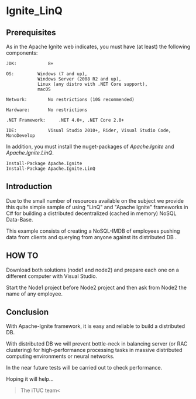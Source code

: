 # Ignite_LinQ

## Prerequisites
As in the Apache Ignite web indicates, you must have (at least) the following components:
```
JDK: 			8+

OS:			Windows (7 and up),
			Windows Server (2008 R2 and up),
			Linux (any distro with .NET Core support),
			macOS
      
Network:		No restrictions (10G recommended)

Hardware:		No restrictions

.NET Framework:		.NET 4.0+, .NET Core 2.0+

IDE:			Visual Studio 2010+, Rider, Visual Studio Code, MonoDevelop
```
In addition, you must install the nuget-packages of _Apache.Ignite_ and _Apache.Ignite.LinQ_. 

```
Install-Package Apache.Ignite
Install-Package Apache.Ignite.LinQ
```

## Introduction
Due to the small number of resources available on the subject we provide this quite simple sample of using "LinQ" and "Apache Ignite" frameworks in C# for building a distributed decentralized (cached in memory) NoSQL Data-Base.

This example consists of creating a NoSQL-IMDB of employees pushing data from clients and querying from anyone against its distributed DB .

## HOW TO 
Download both solutions (node1 and node2) and prepare each one on a different computer with Visual Studio. 

Start the Node1 project before Node2 project and then ask from Node2 the name of any employee.

## Conclusion
With Apache-Ignite framework, it is easy and reliable to build a distributed DB.

With distributed DB we will prevent bottle-neck in balancing server (or RAC clustering) for high-performance processing tasks in massive distributed computing environments or neural networks.

In the near future tests will be carried out to check performance. 

Hoping it will help...

>The iTUC team<
